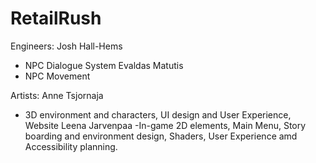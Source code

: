 # RetailRush
Engineers:
Josh Hall-Hems 
- NPC Dialogue System
Evaldas Matutis 
- NPC Movement

Artists:
Anne Tsjornaja  
- 3D environment and characters, UI design and User Experience, Website
Leena Jarvenpaa 
-In-game 2D elements, Main Menu, Story boarding and environment design, Shaders, User Experience amd Accessibility planning.

